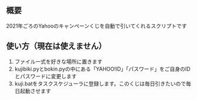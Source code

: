 ## 概要
2021年ごろのYahooのキャンペーンくじを自動で引いてくれるスクリプトです  

## 使い方（現在は使えません）
1. ファイル一式を好きな場所に置きます
2. kujibiki.pyとbokin.pyの中にある「YAHOO!ID」「パスワード」をご自身のIDとパスワードに変更します
3. kuji.batをタスクスケジューラに登録します。このくじは毎日引きたいので毎日起動させます



